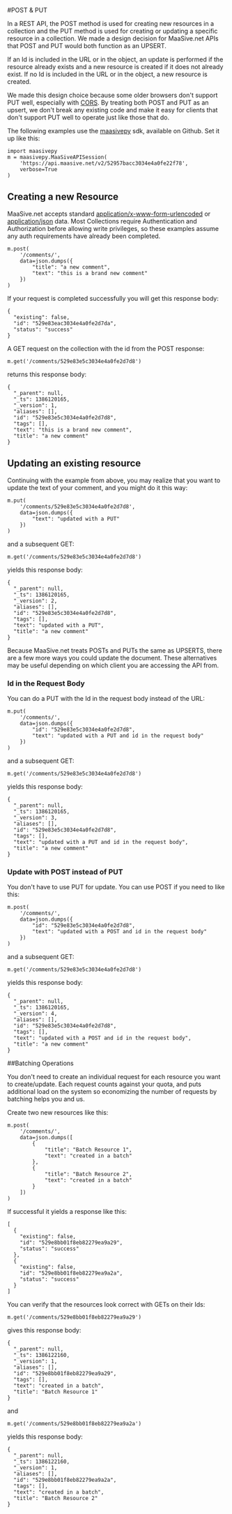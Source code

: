 #POST & PUT

In a REST API, the POST method is used for creating new resources in a collection and the PUT method is used for creating or updating a specific resource in a collection.  We made a design decision for MaaSive.net APIs that POST and PUT would both function as an UPSERT.

If an Id is included in the URL or in the object, an update is performed if the resource already exists and a new resource is created if it does not already exist.  If no Id is included in the URL or in the object, a new resource is created.

We made this design choice because some older browsers don't support PUT well, especially with [CORS][].  By treating both POST and PUT as an upsert, we don't break any existing code and make it easy for clients that don't support PUT well to operate just like those that do.

The following examples use the [maasivepy][] sdk, available on Github.  Set it up like this:

    import maasivepy
    m = maasivepy.MaaSiveAPISession(
        'https://api.maasive.net/v2/52957bacc3034e4a0fe22f78',
        verbose=True
    )

## Creating a new Resource

MaaSive.net accepts standard [application/x-www-form-urlencoded][form-encoded] or [application/json][json-encoded] data.  Most Collections require Authentication and Authorization before allowing write privileges, so these examples assume any auth requirements have already been completed.

    m.post(
        '/comments/',
        data=json.dumps({
            "title": "a new comment",
            "text": "this is a brand new comment"
        })
    )

If your request is completed successfully you will get this response body:

    {
      "existing": false,
      "id": "529e83eac3034e4a0fe2d7da",
      "status": "success"
    }

A GET request on the collection with the id from the POST response:

    m.get('/comments/529e83e5c3034e4a0fe2d7d8')

returns this response body:

    {
      "_parent": null,
      "_ts": 1386120165,
      "_version": 1,
      "aliases": [],
      "id": "529e83e5c3034e4a0fe2d7d8",
      "tags": [],
      "text": "this is a brand new comment",
      "title": "a new comment"
    }

## Updating an existing resource

Continuing with the example from above, you may realize that you want to update the text of your comment, and you might do it this way:

    m.put(
        '/comments/529e83e5c3034e4a0fe2d7d8',
        data=json.dumps({
            "text": "updated with a PUT"
        })
    )

and a subsequent GET:

    m.get('/comments/529e83e5c3034e4a0fe2d7d8')

yields this response body:

    {
      "_parent": null,
      "_ts": 1386120165,
      "_version": 2,
      "aliases": [],
      "id": "529e83e5c3034e4a0fe2d7d8",
      "tags": [],
      "text": "updated with a PUT",
      "title": "a new comment"
    }

Because MaaSive.net treats POSTs and PUTs the same as UPSERTS, there are a few more ways you could update the document.  These alternatives may be useful depending on which client you are accessing the API from.

### Id in the Request Body

You can do a PUT with the Id in the request body instead of the URL:

    m.put(
        '/comments/',
        data=json.dumps({
            "id": "529e83e5c3034e4a0fe2d7d8",
            "text": "updated with a PUT and id in the request body"
        })
    )

and a subsequent GET:

    m.get('/comments/529e83e5c3034e4a0fe2d7d8')

yields this response body:

    {
      "_parent": null,
      "_ts": 1386120165,
      "_version": 3,
      "aliases": [],
      "id": "529e83e5c3034e4a0fe2d7d8",
      "tags": [],
      "text": "updated with a PUT and id in the request body",
      "title": "a new comment"
    }

### Update with POST instead of PUT

You don't have to use PUT for update.  You can use POST if you need to like this:

    m.post(
        '/comments/',
        data=json.dumps({
            "id": "529e83e5c3034e4a0fe2d7d8",
            "text": "updated with a POST and id in the request body"
        })
    )

and a subsequent GET:

    m.get('/comments/529e83e5c3034e4a0fe2d7d8')

yields this response body:

    {
      "_parent": null,
      "_ts": 1386120165,
      "_version": 4,
      "aliases": [],
      "id": "529e83e5c3034e4a0fe2d7d8",
      "tags": [],
      "text": "updated with a POST and id in the request body",
      "title": "a new comment"
    }

##Batching Operations

You don't need to create an individual request for each resource you want to create/update.  Each request counts against your quota, and puts additional load on the system so economizing the number of requests by batching helps you and us.

Create two new resources like this:

    m.post(
        '/comments/',
        data=json.dumps([
            {
                "title": "Batch Resource 1",
                "text": "created in a batch"
            },
            {
                "title": "Batch Resource 2",
                "text": "created in a batch"
            }
        ])
    )

If successful it yields a response like this:

    [
      {
        "existing": false,
        "id": "529e8bb01f8eb82279ea9a29",
        "status": "success"
      },
      {
        "existing": false,
        "id": "529e8bb01f8eb82279ea9a2a",
        "status": "success"
      }
    ]

You can verify that the resources look correct with GETs on their Ids:

    m.get('/comments/529e8bb01f8eb82279ea9a29')

gives this response body:

    {
      "_parent": null,
      "_ts": 1386122160,
      "_version": 1,
      "aliases": [],
      "id": "529e8bb01f8eb82279ea9a29",
      "tags": [],
      "text": "created in a batch",
      "title": "Batch Resource 1"
    }

and

    m.get('/comments/529e8bb01f8eb82279ea9a2a')

yields this response body:

    {
      "_parent": null,
      "_ts": 1386122160,
      "_version": 1,
      "aliases": [],
      "id": "529e8bb01f8eb82279ea9a2a",
      "tags": [],
      "text": "created in a batch",
      "title": "Batch Resource 2"
    }

[CORS]: http://en.wikipedia.org/wiki/Cross-origin_resource_sharing
[maasivepy]: https://github.com/ntrepid8/maasivepy
[form-encoded]: http://en.wikipedia.org/wiki/Application/x-www-form-urlencoded#The_application.2Fx-www-form-urlencoded_type
[json-encoded]: http://en.wikipedia.org/wiki/JSON#MIME_type
